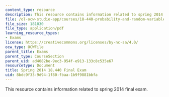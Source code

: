 ```yaml
---
content_type: resource
description: This resource contains information related to spring 2014 final exam.
file: /ol-ocw-studio-app/courses/18-440-probability-and-random-variables-spring-2014/8bdc9f339d941f80fbaa1b9f9881bbfa_MIT18_440S14_final_2014.pdf
file_size: 181030
file_type: application/pdf
learning_resource_types:
- Exams
license: https://creativecommons.org/licenses/by-nc-sa/4.0/
ocw_type: OCWFile
parent_title: Exams
parent_type: CourseSection
parent_uid: ad4082be-9ec3-954f-e913-133c8c535e67
resourcetype: Document
title: Spring 2014 18.440 Final Exam
uid: 8bdc9f33-9d94-1f80-fbaa-1b9f9881bbfa
---
```

This resource contains information related to spring 2014 final exam.